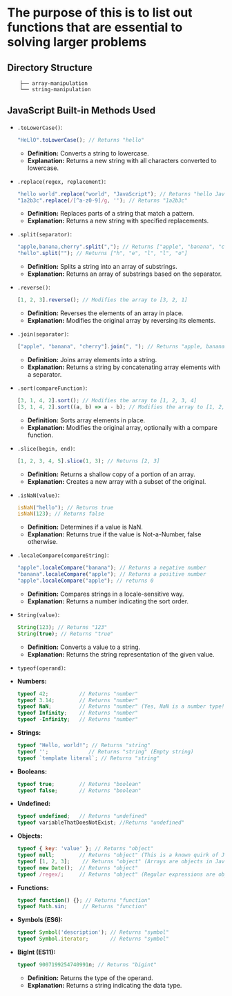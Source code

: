 # The purpose of this is to list out functions that are essential to solving larger problems

## Directory Structure

  ```interview-prep
      ├── array-manipulation
      └── string-manipulation
  ```

## JavaScript Built-in Methods Used

* `.toLowerCase()`:

    ```javascript
    "HeLlO".toLowerCase(); // Returns "hello"
    ```

  * **Definition:** Converts a string to lowercase.
  * **Explanation:** Returns a new string with all characters converted to lowercase.

* `.replace(regex, replacement)`:

    ```javascript
    "hello world".replace("world", "JavaScript"); // Returns "hello JavaScript"
    "1a2b3c".replace(/[^a-z0-9]/g, ''); // Returns "1a2b3c"
    ```

  * **Definition:** Replaces parts of a string that match a pattern.
  * **Explanation:** Returns a new string with specified replacements.

* `.split(separator)`:

    ```javascript
    "apple,banana,cherry".split(","); // Returns ["apple", "banana", "cherry"]
    "hello".split(""); // Returns ["h", "e", "l", "l", "o"]
    ```

  * **Definition:** Splits a string into an array of substrings.
  * **Explanation:** Returns an array of substrings based on the separator.

* `.reverse()`:

    ```javascript
    [1, 2, 3].reverse(); // Modifies the array to [3, 2, 1]
    ```

  * **Definition:** Reverses the elements of an array in place.
  * **Explanation:** Modifies the original array by reversing its elements.

* `.join(separator)`:

    ```javascript
    ["apple", "banana", "cherry"].join(", "); // Returns "apple, banana, cherry"
    ```

  * **Definition:** Joins array elements into a string.
  * **Explanation:** Returns a string by concatenating array elements with a separator.

* `.sort(compareFunction)`:

    ```javascript
    [3, 1, 4, 2].sort(); // Modifies the array to [1, 2, 3, 4]
    [3, 1, 4, 2].sort((a, b) => a - b); // Modifies the array to [1, 2, 3, 4]
    ```

  * **Definition:** Sorts array elements in place.
  * **Explanation:** Modifies the original array, optionally with a compare function.

* `.slice(begin, end)`:

    ```javascript
    [1, 2, 3, 4, 5].slice(1, 3); // Returns [2, 3]
    ```

  * **Definition:** Returns a shallow copy of a portion of an array.
  * **Explanation:** Creates a new array with a subset of the original.

* `.isNaN(value)`:

    ```javascript
    isNaN("hello"); // Returns true
    isNaN(123); // Returns false
    ```

  * **Definition:** Determines if a value is NaN.
  * **Explanation:** Returns true if the value is Not-a-Number, false otherwise.

* `.localeCompare(compareString)`:

    ```javascript
    "apple".localeCompare("banana"); // Returns a negative number
    "banana".localeCompare("apple"); // Returns a positive number
    "apple".localeCompare("apple"); // returns 0
    ```

  * **Definition:** Compares strings in a locale-sensitive way.
  * **Explanation:** Returns a number indicating the sort order.

* `String(value)`:

    ```javascript
    String(123); // Returns "123"
    String(true); // Returns "true"
    ```

  * **Definition:** Converts a value to a string.
  * **Explanation:** Returns the string representation of the given value.

* `typeof(operand)`:

* **Numbers:**

    ```javascript
    typeof 42;          // Returns "number"
    typeof 3.14;        // Returns "number"
    typeof NaN;         // Returns "number" (Yes, NaN is a number type!)
    typeof Infinity;    // Returns "number"
    typeof -Infinity;   // Returns "number"
    ```

* **Strings:**

    ```javascript
    typeof "Hello, world!"; // Returns "string"
    typeof '';             // Returns "string" (Empty string)
    typeof `template literal`; // Returns "string"
    ```

* **Booleans:**

    ```javascript
    typeof true;        // Returns "boolean"
    typeof false;       // Returns "boolean"
    ```

* **Undefined:**

    ```javascript
    typeof undefined;   // Returns "undefined"
    typeof variableThatDoesNotExist; //Returns "undefined"
    ```

* **Objects:**

    ```javascript
    typeof { key: 'value' }; // Returns "object"
    typeof null;        // Returns "object" (This is a known quirk of JavaScript)
    typeof [1, 2, 3];    // Returns "object" (Arrays are objects in JavaScript)
    typeof new Date();  // Returns "object"
    typeof /regex/;     // Returns "object" (Regular expressions are objects)
    ```

* **Functions:**

    ```javascript
    typeof function() {}; // Returns "function"
    typeof Math.sin;     // Returns "function"
    ```

* **Symbols (ES6):**

    ```javascript
    typeof Symbol('description'); // Returns "symbol"
    typeof Symbol.iterator;       // Returns "symbol"
    ```

* **BigInt (ES11):**

    ```javascript
    typeof 9007199254740991n; // Returns "bigint"
    ```

  * **Definition:** Returns the type of the operand.
  * **Explanation:** Returns a string indicating the data type.
